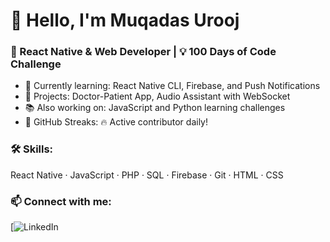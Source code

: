 # 👋 Hello, I'm Muqadas Urooj  
### 🚀 React Native & Web Developer | 💡 100 Days of Code Challenge

- 🌱 Currently learning: React Native CLI, Firebase, and Push Notifications  
- 🔧 Projects: Doctor-Patient App, Audio Assistant with WebSocket  
- 📚 Also working on: JavaScript and Python learning challenges  
- 📌 GitHub Streaks: 🔥 Active contributor daily!

### 🛠️ Skills:
React Native · JavaScript · PHP · SQL · Firebase · Git · HTML · CSS

### 📫 Connect with me:
[![LinkedIn](https://muqadasurooj512.github.io/muqadasurooj512/)
